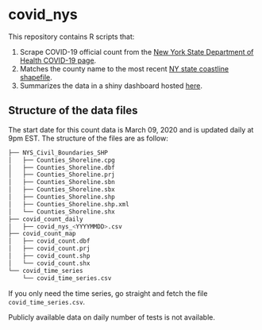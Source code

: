 # covid_nys

This repository contains R scripts that: 
1. Scrape COVID-19 official count from the [New York State Department of Health COVID-19 page](https://health.ny.gov/diseases/communicable/coronavirus/).  
2. Matches the county name to the most recent [NY state coastline shapefile](http://gis.ny.gov/gisdata/inventories/details.cfm?DSID=927). 
3. Summarizes the data in a shiny dashboard hosted [here](https://smarquez.shinyapps.io/covid_nys_dashboard/).

## Structure of the data files

The start date for this count data is March 09, 2020 and is updated daily at 9pm EST. The structure of the files are as follow:

```bash
├── NYS_Civil_Boundaries_SHP
│   ├── Counties_Shoreline.cpg
│   ├── Counties_Shoreline.dbf
│   ├── Counties_Shoreline.prj
│   ├── Counties_Shoreline.sbn
│   ├── Counties_Shoreline.sbx
│   ├── Counties_Shoreline.shp
│   ├── Counties_Shoreline.shp.xml
│   └── Counties_Shoreline.shx
├── covid_count_daily
│   ├── covid_nys_<YYYYMMDD>.csv
├── covid_count_map
│   ├── covid_count.dbf
│   ├── covid_count.prj
│   ├── covid_count.shp
│   └── covid_count.shx
└── covid_time_series
    └── covid_time_series.csv
```

If you only need the time series, go straight and fetch the file `covid_time_series.csv`.

Publicly available data on daily number of tests is not available. 


